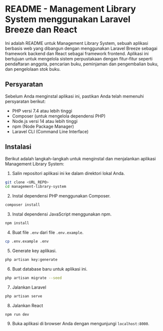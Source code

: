 # README - Management Library System menggunakan Laravel Breeze dan React

Ini adalah README untuk Management Library System, sebuah aplikasi berbasis web yang dibangun dengan menggunakan Laravel Breeze sebagai framework backend dan React sebagai framework frontend. Aplikasi ini bertujuan untuk mengelola sistem perpustakaan dengan fitur-fitur seperti pendaftaran anggota, pencarian buku, peminjaman dan pengembalian buku, dan pengelolaan stok buku.

## Persyaratan

Sebelum Anda menginstal aplikasi ini, pastikan Anda telah memenuhi persyaratan berikut:

- PHP versi 7.4 atau lebih tinggi
- Composer (untuk mengelola dependensi PHP)
- Node.js versi 14 atau lebih tinggi
- npm (Node Package Manager)
- Laravel CLI (Command Line Interface)

## Instalasi

Berikut adalah langkah-langkah untuk menginstal dan menjalankan aplikasi Management Library System:

1. Salin repositori aplikasi ini ke dalam direktori lokal Anda.

```bash
git clone <URL_REPO>
cd management-library-system
```

2. Instal dependensi PHP menggunakan Composer.

```bash
composer install
```

3. Instal dependensi JavaScript menggunakan npm.

```bash
npm install
```

4. Buat file `.env` dari file `.env.example`.

```bash
cp .env.example .env
```

5. Generate key aplikasi.

```bash
php artisan key:generate
```

6. Buat database baru untuk aplikasi ini.

```bash
php artisan migrate --seed
```

7. Jalankan Laravel 

```bash
php artisan serve
```

8. Jalankan React

```bash
npm run dev
```

9. Buka aplikasi di browser Anda dengan mengunjungi `localhost:8000`.
